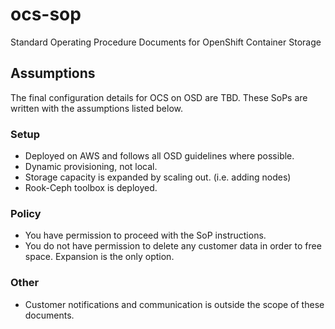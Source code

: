 # ocs-sop
Standard Operating Procedure Documents for OpenShift Container Storage

## Assumptions
The final configuration details for OCS on OSD are TBD. These SoPs are written with the assumptions listed below.

### Setup
  * Deployed on AWS and follows all OSD guidelines where possible.
  * Dynamic provisioning, not local.
  * Storage capacity is expanded by scaling out. (i.e. adding nodes)
  * Rook-Ceph toolbox is deployed.

### Policy
  * You have permission to proceed with the SoP instructions.
  * You do not have permission to delete any customer data in order to free space. Expansion is the only option.

### Other
  * Customer notifications and communication is outside the scope of these documents.

